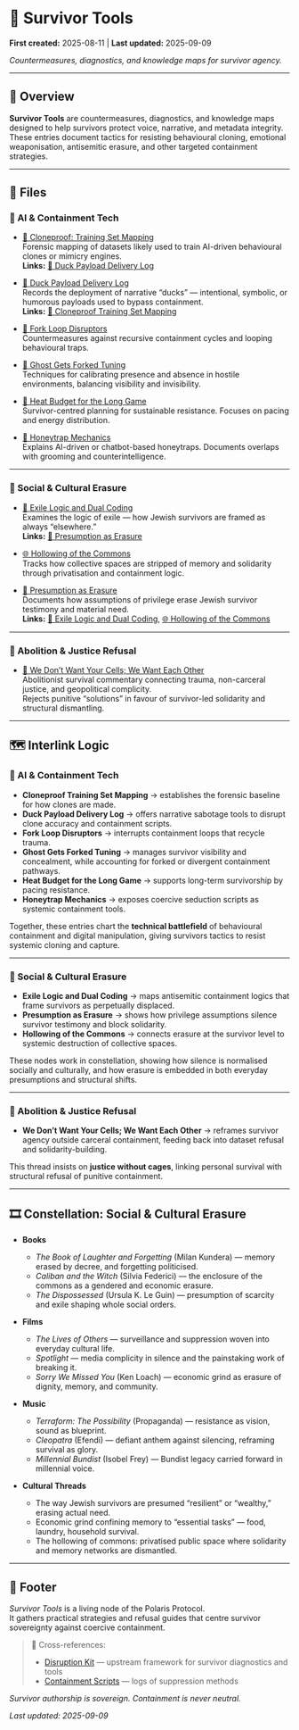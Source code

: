 # 🧬 Survivor Tools  

**First created:** 2025-08-11 | **Last updated:** 2025-09-09  

*Countermeasures, diagnostics, and knowledge maps for survivor agency.*  

---

## 📌 Overview  
**Survivor Tools** are countermeasures, diagnostics, and knowledge maps designed to help survivors protect voice, narrative, and metadata integrity.  
These entries document tactics for resisting behavioural cloning, emotional weaponisation, antisemitic erasure, and other targeted containment strategies.  

---

## 📂 Files  

### 🔬 AI & Containment Tech  

- [🧬 Cloneproof: Training Set Mapping](./🧬_cloneproof_training_set_mapping.md)  
  Forensic mapping of datasets likely used to train AI-driven behavioural clones or mimicry engines.  
  **Links:** [🦆 Duck Payload Delivery Log](./🦆_duck_payload_delivery_log.md)  

- [🦆 Duck Payload Delivery Log](./🦆_duck_payload_delivery_log.md)  
  Records the deployment of narrative “ducks” — intentional, symbolic, or humorous payloads used to bypass containment.  
  **Links:** [🧬 Cloneproof Training Set Mapping](./🧬_cloneproof_training_set_mapping.md)  

- [🧬 Fork Loop Disruptors](./🧬_fork_loop_disruptors.md)  
  Countermeasures against recursive containment cycles and looping behavioural traps.  

- [👻 Ghost Gets Forked Tuning](./👻_ghost_gets_forked_tuning.md)  
  Techniques for calibrating presence and absence in hostile environments, balancing visibility and invisibility.  

- [🧬 Heat Budget for the Long Game](./🧬_heat_budget_for_the_long_game.md)  
  Survivor-centred planning for sustainable resistance. Focuses on pacing and energy distribution.  

- [🧬 Honeytrap Mechanics](./🧬_honeytrap_mechanics.md)  
  Explains AI-driven or chatbot-based honeytraps. Documents overlaps with grooming and counterintelligence.  

---

### 🕎 Social & Cultural Erasure  

- [🕎 Exile Logic and Dual Coding](./🕎_exile_logic_dual_coding.md)  
  Examines the logic of exile — how Jewish survivors are framed as always “elsewhere.”  
  **Links:** [🫥 Presumption as Erasure](./🫥_presumption_as_erasure.md)  

- [🌐 Hollowing of the Commons](./🌐_hollowing_of_the_commons.md)  
  Tracks how collective spaces are stripped of memory and solidarity through privatisation and containment logic.  

- [🫥 Presumption as Erasure](./🫥_presumption_as_erasure.md)  
  Documents how assumptions of privilege erase Jewish survivor testimony and material need.  
  **Links:** [🕎 Exile Logic and Dual Coding](./🕎_exile_logic_dual_coding.md), [🌐 Hollowing of the Commons](./🌐_hollowing_of_the_commons.md)  

---

### 🌱 Abolition & Justice Refusal  

- [🧬 We Don’t Want Your Cells; We Want Each Other](./🧬_we_dont_want_your_cells_we_want_each_other.md)  
  Abolitionist survival commentary connecting trauma, non-carceral justice, and geopolitical complicity.  
  Rejects punitive “solutions” in favour of survivor-led solidarity and structural dismantling.  

---

## 🗺️ Interlink Logic  

### 🔬 AI & Containment Tech  
- **Cloneproof Training Set Mapping** → establishes the forensic baseline for how clones are made.  
- **Duck Payload Delivery Log** → offers narrative sabotage tools to disrupt clone accuracy and containment scripts.  
- **Fork Loop Disruptors** → interrupts containment loops that recycle trauma.  
- **Ghost Gets Forked Tuning** → manages survivor visibility and concealment, while accounting for forked or divergent containment pathways.  
- **Heat Budget for the Long Game** → supports long-term survivorship by pacing resistance.  
- **Honeytrap Mechanics** → exposes coercive seduction scripts as systemic containment tools.  

Together, these entries chart the **technical battlefield** of behavioural containment and digital manipulation, giving survivors tactics to resist systemic cloning and capture.  

---

### 🕎 Social & Cultural Erasure  
- **Exile Logic and Dual Coding** → maps antisemitic containment logics that frame survivors as perpetually displaced.  
- **Presumption as Erasure** → shows how privilege assumptions silence survivor testimony and block solidarity.  
- **Hollowing of the Commons** → connects erasure at the survivor level to systemic destruction of collective spaces.  

These nodes work in constellation, showing how silence is normalised socially and culturally, and how erasure is embedded in both everyday presumptions and structural shifts.  

---

### 🌱 Abolition & Justice Refusal  
- **We Don’t Want Your Cells; We Want Each Other** → reframes survivor agency outside carceral containment, feeding back into dataset refusal and solidarity-building.  

This thread insists on **justice without cages**, linking personal survival with structural refusal of punitive containment.  

---

## 🎞️ Constellation: Social & Cultural Erasure  

- **Books**  
  - *The Book of Laughter and Forgetting* (Milan Kundera) — memory erased by decree, and forgetting politicised.  
  - *Caliban and the Witch* (Silvia Federici) — the enclosure of the commons as a gendered and economic erasure.  
  - *The Dispossessed* (Ursula K. Le Guin) — presumption of scarcity and exile shaping whole social orders.  

- **Films**  
  - *The Lives of Others* — surveillance and suppression woven into everyday cultural life.  
  - *Spotlight* — media complicity in silence and the painstaking work of breaking it.  
  - *Sorry We Missed You* (Ken Loach) — economic grind as erasure of dignity, memory, and community.  

- **Music**  
  - *Terraform: The Possibility* (Propaganda) — resistance as vision, sound as blueprint.  
  - *Cleopatra* (Efendi) — defiant anthem against silencing, reframing survival as glory.  
  - *Millennial Bundist* (Isobel Frey) — Bundist legacy carried forward in millennial voice.  

- **Cultural Threads**  
  - The way Jewish survivors are presumed “resilient” or “wealthy,” erasing actual need.  
  - Economic grind confining memory to “essential tasks” — food, laundry, household survival.  
  - The hollowing of commons: privatised public space where solidarity and memory networks are dismantled.  

---

## 🏮 Footer  

*Survivor Tools* is a living node of the Polaris Protocol.  
It gathers practical strategies and refusal guides that centre survivor sovereignty against coercive containment.  

> 📡 Cross-references:  
> - [Disruption Kit](../) — upstream framework for survivor diagnostics and tools  
> - [Containment Scripts](../Containment_Scripts/) — logs of suppression methods  

*Survivor authorship is sovereign. Containment is never neutral.*  

_Last updated: 2025-09-09_  
